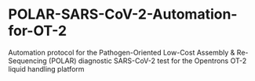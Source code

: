 # POLAR-SARS-CoV-2-Automation-for-OT-2
Automation protocol for the Pathogen-Oriented Low-Cost Assembly &amp; Re-Sequencing (POLAR) diagnostic SARS-CoV-2 test for the Opentrons OT-2 liquid handling platform
